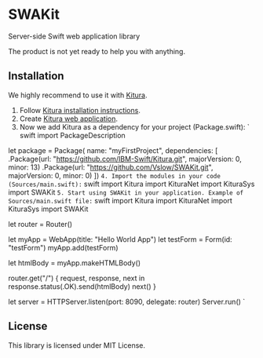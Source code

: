 # SWAKit
Server-side Swift web application library

The product is not yet ready to help you with anything.

## Installation

We highly recommend to use it with [Kitura](https://github.com/IBM-Swift/Kitura).

1. Follow [Kitura installation instructions](https://github.com/IBM-Swift/Kitura#swift-version).
2. Create [Kitura web application](https://github.com/IBM-Swift/Kitura#developing-kitura-applications).
3. Now we add Kitura as a dependency for your project (Package.swift):
` swift
import PackageDescription

let package = Package(
name: "myFirstProject",
dependencies: [
.Package(url: "https://github.com/IBM-Swift/Kitura.git", majorVersion: 0, minor: 13)
.Package(url: "https://github.com/Vslow/SWAKit.git", majorVersion: 0, minor: 0)
])
`
4. Import the modules in your code (Sources/main.swift):
` swift
import Kitura
import KituraNet
import KituraSys
import SWAKit
`
5. Start using SWAKit in your application. Example of Sources/main.swift file:
` swift
import Kitura
import KituraNet
import KituraSys
import SWAKit

let router = Router()

let myApp = WebApp(title: "Hello World App")
let testForm = Form(id: "testForm")
myApp.add(testForm)

let htmlBody = myApp.makeHTMLBody()

router.get("/") {
request, response, next in
response.status(.OK).send(htmlBody)
next()
}

let server = HTTPServer.listen(port: 8090, delegate: router)
Server.run()
`

## License

This library is licensed under MIT License.
